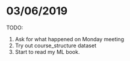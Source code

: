 # 03/06/2019

TODO: 
1. Ask for what happened on Monday meeting 
2. Try out course_structure dataset
3. Start to read my ML book. 